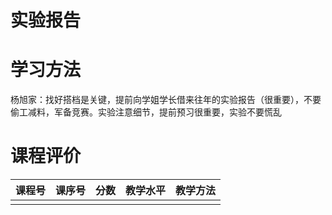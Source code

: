 # 实验报告

# 学习方法

杨旭家：找好搭档是关键，提前向学姐学长借来往年的实验报告（很重要），不要偷工减料，军备竞赛。实验注意细节，提前预习很重要，实验不要慌乱

# 课程评价

| 课程号 | 课序号 | 分数 | 教学水平 | 教学方法 |
|-------|-------|-----|---------|---------|
|        |        |      |          |          |